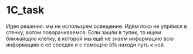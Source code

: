 # 1C_task
Идея решения: мы не используем освещение. Идём пока не упрёмся в стенку, вотом поворачиваемся. Если зашли в тупик, то ищем ближайщую клетку, в которой мы ещё не знаем информацию всю информацию о её соседях и с помощтю bfs находи путь к ней.

